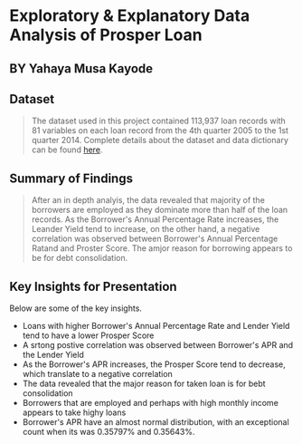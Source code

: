 # Exploratory & Explanatory Data Analysis of Prosper Loan
## BY Yahaya Musa Kayode

## Dataset

> The dataset used in this project contained 113,937 loan records  with 81 variables on each loan record from the 4th quarter 2005 to the 1st quarter 2014. Complete details about the dataset and  data dictionary can be found [here](https://docs.google.com/spreadsheets/d/1gDyi_L4UvIrLTEC6Wri5nbaMmkGmLQBk-Yx3z0XDEtI/edit#gid=0).
## Summary of Findings

> After an in depth analyis, the data revealed that majority of the borrowers are employed as they dominate more than half of the loan records. As the Borrower's Annual Percentage Rate increases, the Leander Yield tend to increase, on the other hand, a negative correlation was observed between Borrower's Annual Percentage Ratand and Proster Score. The amjor reason for borrowing appears to be for debt consolidation.


## Key Insights for Presentation
Below are some of the key insights.
* Loans with higher Borrower's Annual Percentage Rate and Lender Yield tend to have a lower Prosper Score
* A srtong postive correlation was observed between Borrower's APR and the Lender Yield
* As the Borrower's APR increases, the Prosper Score tend to decrease, which translate to a negative correlation
* The data revealed that the major reason for taken loan is for bebt consolidation 
* Borrowers that are employed and perhaps with high monthly income appears to take highy loans
* Borrower's APR have an almost normal distribution, with an exceptional count when its was 0.35797% and 0.35643%.
